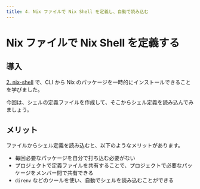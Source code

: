 ```yaml
---
title: 4. Nix ファイルで Nix Shell を定義し、自動で読み込む
---
```


# Nix ファイルで Nix Shell を定義する

## 導入

[2. nix-shell](../2-ecosystem-nix-shell) で、CLI から Nix のパッケージを一時的にインストールできることを学びました。

今回は、シェルの定義ファイルを作成して、そこからシェル定義を読み込んでみましょう。

## メリット

ファイルからシェル定義を読み込むと、以下のようなメリットがあります。

- 毎回必要なパッケージを自分で打ち込む必要がない
- プロジェクトで定義ファイルを共有することで、プロジェクトで必要なパッケージをメンバー間で共有できる
- `direnv` などのツールを使い、自動でシェルを読み込むことができる

